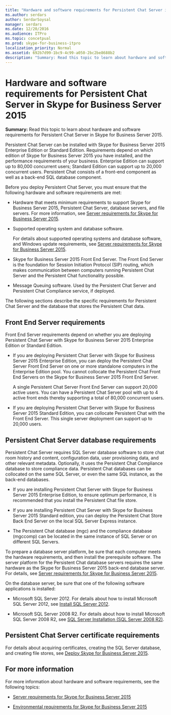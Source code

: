 ```yaml
---
title: "Hardware and software requirements for Persistent Chat Server in Skype for Business Server 2015"
ms.author: serdars
author: SerdarSoysal
manager: serdars
ms.date: 12/20/2016
ms.audience: ITPro
ms.topic: concetpual
ms.prod: skype-for-business-itpro
localization_priority: Normal
ms.assetid: 692b7d99-1bc9-4c99-a050-2bc2be8688b2
description: "Summary: Read this topic to learn about hardware and software requirements for Persistent Chat Server in Skype for Business Server 2015."
---
```


# Hardware and software requirements for Persistent Chat Server in Skype for Business Server 2015
 
**Summary:** Read this topic to learn about hardware and software requirements for Persistent Chat Server in Skype for Business Server 2015.
  
Persistent Chat Server can be installed with Skype for Business Server 2015 Enterprise Edition or Standard Edition. Requirements depend on which edition of Skype for Business Server 2015 you have installed, and the performance requirements of your business. Enterprise Edition can support up to 80,000 concurrent users; Standard Edition can support up to 20,000 concurrent users. Persistent Chat consists of a front-end component as well as a back-end SQL database component.
  
Before you deploy Persistent Chat Server, you must ensure that the following hardware and software requirements are met:
  
- Hardware that meets minimum requirements to support Skype for Business Server 2015, Persistent Chat Server, database servers, and file servers. For more information, see [Server requirements for Skype for Business Server 2015](../../plan-your-deployment/requirements-for-your-environment/server-requirements.md).
    
- Supported operating system and database software.
    
    For details about supported operating systems and database software, and Windows update requirements, see [Server requirements for Skype for Business Server 2015](../../plan-your-deployment/requirements-for-your-environment/server-requirements.md).
    
- Skype for Business Server 2015 Front End Server. The Front End Server is the foundation for Session Initiation Protocol (SIP) routing, which makes communication between computers running Persistent Chat Server and the Persistent Chat functionality possible. 
    
- Message Queuing software. Used by the Persistent Chat Server and Persistent Chat Compliance service, if deployed.
    
The following sections describe the specific requirements for Persistent Chat Server and the database that stores the Persistent Chat data.
  
## Front End Server requirements

Front End Server requirements depend on whether you are deploying Persistent Chat Server with Skype for Business Server 2015 Enterprise Edition or Standard Edition.
  
- If you are deploying Persistent Chat Server with Skype for Business Server 2015 Enterprise Edition, you can deploy the Persistent Chat Server Front End Server on one or more standalone computers in the Enterprise Edition pool. You cannot collocate the Persistent Chat Front End Servers on the Skype for Business Server 2015 Front End Server. 
    
    A single Persistent Chat Server Front End Server can support 20,000 active users. You can have a Persistent Chat Server pool with up to 4 active front ends thereby supporting a total of 80,000 concurrent users. 
    
- If you are deploying Persistent Chat Server with Skype for Business Server 2015 Standard Edition, you can collocate Persistent Chat with the Front End Server. This single server deployment can support up to 20,000 users. 
    
## Persistent Chat Server database requirements

Persistent Chat Server requires SQL Server database software to store chat room history and content, configuration data, user provisioning data, and other relevant metadata. Optionally, it uses the Persistent Chat Compliance database to store compliance data. Persistent Chat databases can be collocated on the same SQL Server, or even the same SQL instance, as the back-end databases. 
  
- If you are installing Persistent Chat Server with Skype for Business Server 2015 Enterprise Edition, to ensure optimum performance, it is recommended that you install the Persistent Chat file store.
    
- If you are installing Persistent Chat Server with Skype for Business Server 2015 Standard edition, you can deploy the Persistent Chat Store Back End Server on the local SQL Server Express instance.
    
- The Persistent Chat database (mgc) and the compliance database (mgccomp) can be located in the same instance of SQL Server or on different SQL Servers.
    
To prepare a database server platform, be sure that each computer meets the hardware requirements, and then install the prerequisite software. The server platform for the Persistent Chat database servers requires the same hardware as the Skype for Business Server 2015 back-end database server. For details, see [Server requirements for Skype for Business Server 2015](../../plan-your-deployment/requirements-for-your-environment/server-requirements.md).
  
On the database server, be sure that one of the following software applications is installed:
  
- Microsoft SQL Server 2012. For details about how to install Microsoft SQL Server 2012, see [Install SQL Server 2012](https://go.microsoft.com/fwlink/p/?LinkID=248559).
    
- Microsoft SQL Server 2008 R2. For details about how to install Microsoft SQL Server 2008 R2, see [SQL Server Installation (SQL Server 2008 R2)](https://go.microsoft.com/fwlink/p/?LinkId=275702).
    
## Persistent Chat Server certificate requirements

For details about acquiring certificates, creating the SQL Server database, and creating file stores, see [Deploy Skype for Business Server 2015](../../deploy-1/deploy-1.md). 
  
## For more information

For more information about hardware and software requirements, see the following topics:
  
- [Server requirements for Skype for Business Server 2015](../../plan-your-deployment/requirements-for-your-environment/server-requirements.md)
    
- [Environmental requirements for Skype for Business Server 2015](../../plan-your-deployment/requirements-for-your-environment/environmental-requirements.md)
    

